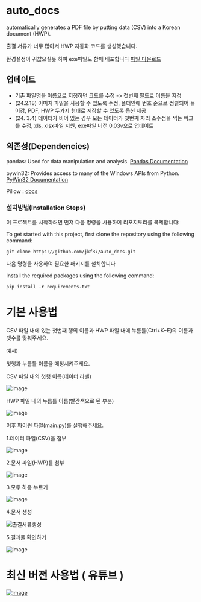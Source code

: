# auto_docs
automatically generates a PDF file by putting data (CSV) into a Korean document (HWP).

출결 서류가 너무 많아서 HWP 자동화 코드를 생성했습니다.

환경설정이 귀찮으실듯 하여 exe파일도 함께 배포합니다
[파일 다운로드](https://m100000577-my.sharepoint.com/:u:/g/personal/fitz87_samyang_es_kr/EUFpZnvOe6lAodMAoWdmB2MBWapNNeOGXTDqEnHEzK2Vsw?e=xYDLZz)


## 업데이트
- 기존 파일명을 이름으로 지정하던 코드를 수정 -> 첫번째 필드로 이름을 지정
- (24.2.18) 이미지 파일을 사용할 수 있도록 수정, 폴더안에 번호 순으로 정렬되어 들어감, PDF, HWP 두가지 형태로 저장할 수 있도록 옵션 제공
- (24. 3.4) 데이터가 비어 있는 경우 모든 데이터가 첫번째 자리 소수점을 찍는 버그를 수정, xls, xlsx파일 지원, exe파일 버전 0.03v으로 업데이트
  
## 의존성(Dependencies)
pandas: Used for data manipulation and analysis. [Pandas Documentation](https://pypi.org/project/pandas/)

pywin32: Provides access to many of the Windows APIs from Python. [PyWin32 Documentation](https://pypi.org/project/pywin32/)

Pillow : [docs](https://pillow.readthedocs.io/en/stable/)

### 설치방법(Installation Steps)
이 프로젝트를 시작하려면 먼저 다음 명령을 사용하여 리포지토리를 복제합니다:

To get started with this project, first clone the repository using the following command:
```
git clone https://github.com/jkf87/auto_docs.git
```

다음 명령을 사용하여 필요한 패키지를 설치합니다

Install the required packages using the following command:

```
pip install -r requirements.txt
```
# 기본 사용법
CSV 파일 내에 있는 첫번째 행의 이름과 HWP 파일 내에 누름틀(Ctrl+K+E)의 이름과 갯수를 맞춰주세요.

예시)

첫행과 누름틀 이름을 매칭시켜주세요.

CSV 파일 내의 첫행 이름(데이터 라벨)

![image](https://github.com/jkf87/auto_docs/assets/28688071/4bc3ca04-1341-4311-8883-f6475a771eed)

HWP 파일 내의 누름틀 이름(빨간색으로 된 부분)

![image](https://github.com/jkf87/auto_docs/assets/28688071/a3f4fc08-6c54-42a4-9afd-31f28981b056)


이후 파이썬 파일(main.py)를 실행해주세요.

1.데이터 파일(CSV)을 첨부

![image](https://github.com/jkf87/auto_docs/assets/28688071/097decf9-7cfe-483d-a787-b4bab66e1f41)

2.문서 파일(HWP)를 첨부

![image](https://github.com/jkf87/auto_docs/assets/28688071/7dca175f-06c1-47e2-910c-55f842c24a72)

3.모두 허용 누르기

![image](https://github.com/jkf87/auto_docs/assets/28688071/cbd25279-a70f-49e8-90ec-a76a2343d49c)

4.문서 생성

![출결서류생성](https://github.com/jkf87/auto_docs/assets/28688071/a74f5f6b-6533-4f2e-aeda-cee32ba47abe)

5.결과물 확인하기

![image](https://github.com/jkf87/auto_docs/assets/28688071/cd53c287-2971-42a3-a1f6-26d2050a93a2)

#  최신 버전 사용법 ( 유튜브 )

[![image](https://i.ytimg.com/vi/GuEdVQKFFE8/hqdefault.jpg?sqp=-oaymwEjCNACELwBSFryq4qpAxUIARUAAAAAGAElAADIQj0AgKJDeAE=&rs=AOn4CLACIrsXE9a9DnvRkWCc0W0JpEZF6Q)](https://youtu.be/GuEdVQKFFE8?si=7VHo5drFDYHSpKik)







 

































